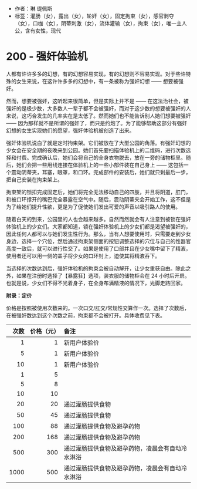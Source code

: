 - 作者：琳 缇佩斯
- 标签：灌肠（女），露出（女），轮奸（女），固定拘束（女），感官剥夺（女），口枷（女），阴蒂刺激（女），流体灌输（女），拘束（女），唯一主人公，含有女性，现代

# 200 - 强奸体验机
人都有许许多多的幻想，有的幻想容易实现，有的幻想则不容易实现。对于些许特殊的女生来说，在这许许多多的幻想中，有一条被称为强奸幻想 —— 想要被强奸。

然而，想要被强奸，这听起来很简单，但是实际上并不是 —— 在这法治社会，被强奸的是极少数，大多数人一辈子都不会被强奸，而对于这少数的想要被强奸的人来说，这巧合发生的几率实在是太低了。然而她们也不能告诉别人她们想要被强奸 —— 因为那样就不是所谓的强奸了，而只是约炮了。为了能够帮助这部分有强奸幻想的女生实现她们的愿望，强奸体验机被创造了出来。

强奸体验机说白了就是定时拘束架。它们被放在了大型公园的角落。有强奸幻想的少女会在安全期的夜晚来到公园。她们首先要扫描体验机上的二维码，进行次数选择和付费。完成确认后，她们会将自己的全身衣物脱去，放在一旁的储物柜里。随后，她们会把一些用线连接在体验机上的一些小部件装在自己身上 —— 这包括一个震动阴蒂夹，耳塞，眼罩，和口环。完成部件的安装后，她们就只剩最后一步，把自己安装在拘束架上。

拘束架的锁扣完成固定后，她们将完全无法移动自己的四肢，并且将阴道，肛门，和被口环撑开的嘴巴完全暴露在空气中。随后，震动阴蒂夹会开始工作，这不但是为了给她们提升性欲，更是为了促使她们发出可爱的声音以吸引路人的使用。

随着白天的到来，公园里的人也会越来越多。自然而然就会有人注意到被锁在强奸体验机上的少女们。大家都知道，锁在强奸体验机上的少女们都是渴望被强奸的，因此任何人都可以与她们发生性行为。那么，当有人想要使用时，只需要走到少女身边，选择一个穴位，然后通过拘束架侧面的按钮调整选择的穴位与自己的性器官高度一致后，就可以进行性交了。如果是使用了口部并且在少女嘴中留下了精液，使用者还可以用一侧的盖子将少女的口环封上，迫使其将精液吞下。

当选择的次数达到后，强奸体验机的拘束会被自动解开，让少女重获自由。除此之外，如果在注册时选择了【暴露狂】选项，装衣服的储物柜会在 24 小时后开启。也就是说，少女们不得不光着身子，在全身布满精液的情况下，光脚走路回家。

**附录：定价**

价格是按照被使用次数来的。一次口交/肛交/常规性交算作一次。选择了次数后，在被强奸数达到这个次数之前，拘束都不会被打开。具体收费见下表。

| 次数 | 价格（元） | 备注 |
| ---:| ---:|:--- |
| 1 | 1 | 新用户体验价 |
| 5 | 1 | 新用户体验价 |
| 10 | 1 | 新用户体验价 |
| 1 | 5 | |
| 5 | 8 | |
| 10 | 10 | |
| 20 | 20 | 通过灌肠提供食物 |
| 50 | 45 | 通过灌肠提供食物 |
| 100 | 88 | 通过灌肠提供食物及避孕药物 |
| 200 | 168 | 通过灌肠提供食物及避孕药物 |
| 500 | 300 | 通过灌肠提供食物及避孕药物，凌晨会有自动冷水淋浴 |
| 1000 | 500 | 通过灌肠提供食物及避孕药物，凌晨会有自动冷水淋浴 |
